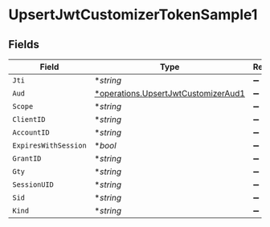 # UpsertJwtCustomizerTokenSample1


## Fields

| Field                                                                                     | Type                                                                                      | Required                                                                                  | Description                                                                               |
| ----------------------------------------------------------------------------------------- | ----------------------------------------------------------------------------------------- | ----------------------------------------------------------------------------------------- | ----------------------------------------------------------------------------------------- |
| `Jti`                                                                                     | **string*                                                                                 | :heavy_minus_sign:                                                                        | N/A                                                                                       |
| `Aud`                                                                                     | [*operations.UpsertJwtCustomizerAud1](../../models/operations/upsertjwtcustomizeraud1.md) | :heavy_minus_sign:                                                                        | N/A                                                                                       |
| `Scope`                                                                                   | **string*                                                                                 | :heavy_minus_sign:                                                                        | N/A                                                                                       |
| `ClientID`                                                                                | **string*                                                                                 | :heavy_minus_sign:                                                                        | N/A                                                                                       |
| `AccountID`                                                                               | **string*                                                                                 | :heavy_minus_sign:                                                                        | N/A                                                                                       |
| `ExpiresWithSession`                                                                      | **bool*                                                                                   | :heavy_minus_sign:                                                                        | N/A                                                                                       |
| `GrantID`                                                                                 | **string*                                                                                 | :heavy_minus_sign:                                                                        | N/A                                                                                       |
| `Gty`                                                                                     | **string*                                                                                 | :heavy_minus_sign:                                                                        | N/A                                                                                       |
| `SessionUID`                                                                              | **string*                                                                                 | :heavy_minus_sign:                                                                        | N/A                                                                                       |
| `Sid`                                                                                     | **string*                                                                                 | :heavy_minus_sign:                                                                        | N/A                                                                                       |
| `Kind`                                                                                    | **string*                                                                                 | :heavy_minus_sign:                                                                        | N/A                                                                                       |